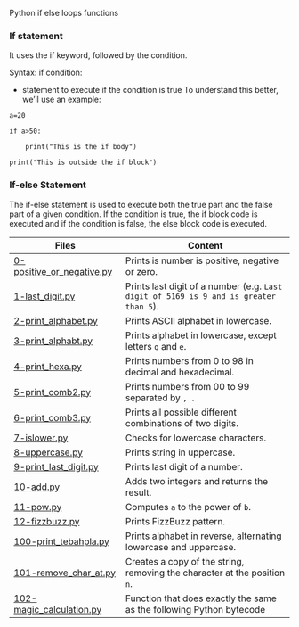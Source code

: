 
Python if else loops functions

### If statement
It uses the if keyword, followed by the condition.

Syntax:
if condition:

* statement to execute if the condition is true
To understand this better, we’ll use an example:

```
a=20

if a>50:

    print("This is the if body")

print("This is outside the if block")
```

### If-else Statement
The if-else statement is used to execute both the true part and the false part of a given condition. If the condition is true, the if block code is executed and if the condition is false, the else block code is executed.



Files | Content
--- | ---
[0-positive_or_negative.py](./0-positive_or_negative.py) | Prints is number is positive, negative or zero.
[1-last_digit.py](./1-last_digit.py) | Prints last digit of a number (e.g. `Last digit of 5169 is 9 and is greater than 5`).
[2-print_alphabet.py](./2-print_alphabet.py) | Prints ASCII alphabet in lowercase.
[3-print_alphabt.py](./3-print_alphabt.py) | Prints alphabet in lowercase, except letters `q` and `e`.
[4-print_hexa.py](./4-print_hexa.py) | Prints numbers from 0 to 98 in decimal and hexadecimal.
[5-print_comb2.py](./5-print_comb2.py) | Prints numbers from 00 to 99 separated by `, `.
[6-print_comb3.py](./6-print_comb3.py) | Prints all possible different combinations of two digits.
[7-islower.py](./7-islower.py) | Checks for lowercase characters.
[8-uppercase.py](./8-uppercase.py) | Prints string in uppercase.
[9-print_last_digit.py](./9-print_last_digit.py) | Prints last digit of a number.
[10-add.py](./10-add.py) | Adds two integers and returns the result.
[11-pow.py](./11-pow.py) | Computes `a` to the power of `b`.
[12-fizzbuzz.py](./12-fizzbuzz.py) | Prints FizzBuzz pattern.
[100-print_tebahpla.py](./100-print_tebahpla.py) | Prints alphabet in reverse, alternating lowercase and uppercase.
[101-remove_char_at.py](./101-remove_char_at.py) | Creates a copy of the string, removing the character at the position `n`.
[102-magic_calculation.py](./102-magic_calculation.py) | Function that does exactly the same as the following Python bytecode
